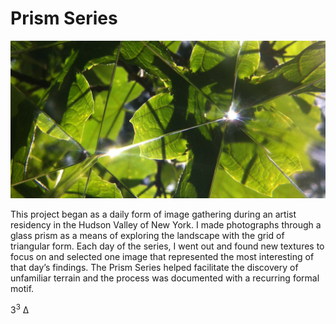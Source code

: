 # Prism Series

![Prism Series sample image](prism-series.jpg)

This project began as a daily form of image gathering during an artist residency in the Hudson Valley of New York. I made photographs through a glass prism as a means of exploring the landscape with the grid of triangular form. Each day of the series, I went out and found new textures to focus on and selected one image that represented the most interesting of that day’s findings. The Prism Series helped facilitate the discovery of unfamiliar terrain and the process was documented with a recurring formal motif.

3<sup>3</sup> Δ